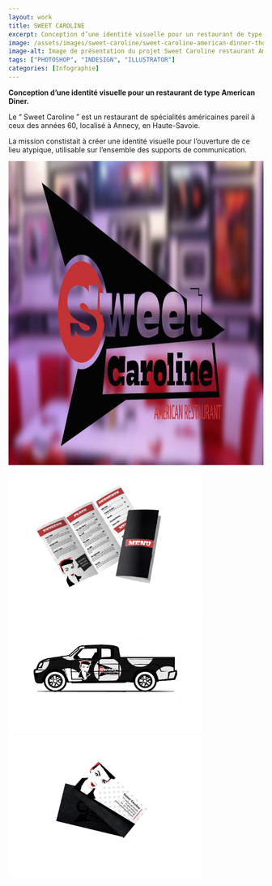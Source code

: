 ```yaml
---
layout: work
title: SWEET CAROLINE
excerpt: Conception d’une identité visuelle pour un restaurant de type American Diner.
image: /assets/images/sweet-caroline/sweet-caroline-american-dinner-thumbnail.jpg
image-alt: Image de présentation du projet Sweet Caroline restaurant American dinner(projet école Ariel Lyon)
tags: ["PHOTOSHOP", "INDESIGN", "ILLUSTRATOR"]
categories: [Infographie]
---
```


<p><strong>Conception d&rsquo;une identit&eacute; visuelle pour un restaurant de type American Diner.</strong></p>

<p>Le &ldquo; Sweet Caroline &rdquo; est un restaurant de sp&eacute;cialit&eacute;s am&eacute;ricaines pareil &agrave; ceux des ann&eacute;es 60, localis&eacute; &agrave; Annecy, en Haute-Savoie.</p>

<p>La mission constistait &agrave; cr&eacute;er une identit&eacute; visuelle pour l&rsquo;ouverture de ce lieu atypique, utilisable sur l&rsquo;ensemble des supports de communication.</p>

<p style="text-align:center"><img alt="" height="600" src="/assets/images/sweet-caroline/sweet-caroline-american-dinner-thumbnail.jpg" width="900" /></p>

<p><img alt="" height="254" src="/assets/images/sweet-caroline/Free-Tri-Fold-Mockup-PSD-File.png" width="383" /><img alt="" height="254" src="/assets/images/sweet-caroline/pickup.jpg" width="383" /><img alt="" height="286" src="/assets/images/sweet-caroline/OMYBB41.png" width="381" /></p>